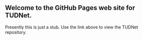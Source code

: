 ## Welcome to the GitHub Pages web site for TUDNet.

Presently this is just a stub.  Use the link above to view the TUDNet repository.
